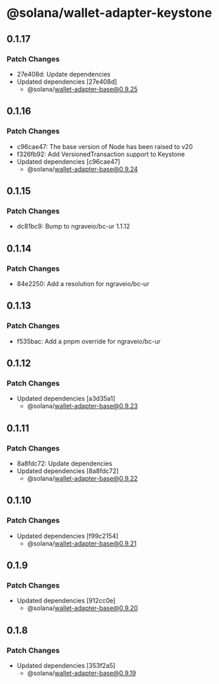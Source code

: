 # @solana/wallet-adapter-keystone

## 0.1.17

### Patch Changes

- 27e408d: Update dependencies
- Updated dependencies [27e408d]
    - @solana/wallet-adapter-base@0.9.25

## 0.1.16

### Patch Changes

- c96cae47: The base version of Node has been raised to v20
- f326fb92: Add VersionedTransaction support to Keystone
- Updated dependencies [c96cae47]
    - @solana/wallet-adapter-base@0.9.24

## 0.1.15

### Patch Changes

- dc81bc9: Bump to ngraveio/bc-ur 1.1.12

## 0.1.14

### Patch Changes

- 84e2250: Add a resolution for ngraveio/bc-ur

## 0.1.13

### Patch Changes

- f535bac: Add a pnpm override for ngraveio/bc-ur

## 0.1.12

### Patch Changes

- Updated dependencies [a3d35a1]
    - @solana/wallet-adapter-base@0.9.23

## 0.1.11

### Patch Changes

- 8a8fdc72: Update dependencies
- Updated dependencies [8a8fdc72]
    - @solana/wallet-adapter-base@0.9.22

## 0.1.10

### Patch Changes

- Updated dependencies [f99c2154]
    - @solana/wallet-adapter-base@0.9.21

## 0.1.9

### Patch Changes

- Updated dependencies [912cc0e]
    - @solana/wallet-adapter-base@0.9.20

## 0.1.8

### Patch Changes

- Updated dependencies [353f2a5]
    - @solana/wallet-adapter-base@0.9.19
